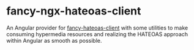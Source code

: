 # fancy-ngx-hateoas-client
An Angular provider for [fancy-hateoas-client](https://github.com/fancyDevelopment/fancy-hateoas-client) with some utilities to make consuming hypermedia resources and realizing the HATEOAS approach within Angular as smooth as possible. 